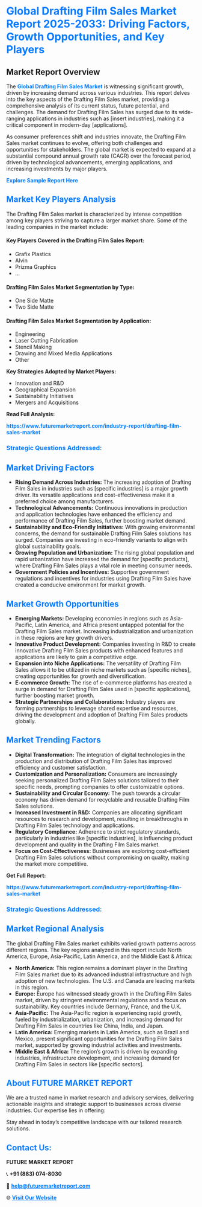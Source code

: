 <h1 style="color: #007BFF;">Global Drafting Film Sales Market Report 2025-2033: Driving Factors, Growth Opportunities, and Key Players</h1>

<section id="overview">
<h2>Market Report Overview</h2>
<p>The <a href="https://www.futuremarketreport.com/industry-report/drafting-film-sales-market" style="color: #007BFF; text-decoration: none;"><strong>Global Drafting Film Sales Market</strong></a> is witnessing significant growth, driven by increasing demand across various industries. This report delves into the key aspects of the Drafting Film Sales market, providing a comprehensive analysis of its current status, future potential, and challenges. The demand for Drafting Film Sales has surged due to its wide-ranging applications in industries such as [insert industries], making it a critical component in modern-day [applications].</p>
<p>As consumer preferences shift and industries innovate, the Drafting Film Sales market continues to evolve, offering both challenges and opportunities for stakeholders. The global market is expected to expand at a substantial compound annual growth rate (CAGR) over the forecast period, driven by technological advancements, emerging applications, and increasing investments by major players.</p>
</section>

<section id="overview">
<p><a href="https://www.futuremarketreport.com/request-sample/reportId=108981" style="color: #007BFF; text-decoration: none;"><strong>Explore Sample Report Here</strong></a></p>
</section>

<section id="key-players">
<h2 style="color: #007BFF;">Market Key Players Analysis</h2>
<p>The Drafting Film Sales market is characterized by intense competition among key players striving to capture a larger market share. Some of the leading companies in the market include:</p>
<h4>Key Players Covered in the Drafting Film Sales Report:</h4>
<ul><li>Grafix Plastics</li><li>Alvin</li><li>Prizma Graphics</li><li>...</li></ul>
<h4>Drafting Film Sales Market Segmentation by Type:</h4>
<ul><li>One Side Matte</li><li>Two Side Matte</li></ul>

<h4>Drafting Film Sales Market Segmentation by Application:</h4>
<ul><li>Engineering</li><li>Laser Cutting Fabrication</li><li>Stencil Making</li><li>Drawing and Mixed Media Applications</li><li>Other</li></ul>
<p><strong>Key Strategies Adopted by Market Players:</strong></p>
<ul>
<li>Innovation and R&D</li>
<li>Geographical Expansion</li>
<li>Sustainability Initiatives</li>
<li>Mergers and Acquisitions</li>
</ul>
</section>

<section>
<p><strong>Read Full Analysis: </strong></p><a href="https://www.futuremarketreport.com/industry-report/drafting-film-sales-market" style="color: #007BFF; text-decoration: none;"><strong>https://www.futuremarketreport.com/industry-report/drafting-film-sales-market</strong></a>
<h3 style="color: #007BFF;">Strategic Questions Addressed:</h3>
</section>

<section id="driving-factors">
<h2 style="color: #007BFF;">Market Driving Factors</h2>
<ul>
<li><strong>Rising Demand Across Industries:</strong> The increasing adoption of Drafting Film Sales in industries such as [specific industries] is a major growth driver. Its versatile applications and cost-effectiveness make it a preferred choice among manufacturers.</li>
<li><strong>Technological Advancements:</strong> Continuous innovations in production and application technologies have enhanced the efficiency and performance of Drafting Film Sales, further boosting market demand.</li>
<li><strong>Sustainability and Eco-Friendly Initiatives:</strong> With growing environmental concerns, the demand for sustainable Drafting Film Sales solutions has surged. Companies are investing in eco-friendly variants to align with global sustainability goals.</li>
<li><strong>Growing Population and Urbanization:</strong> The rising global population and rapid urbanization have increased the demand for [specific products], where Drafting Film Sales plays a vital role in meeting consumer needs.</li>
<li><strong>Government Policies and Incentives:</strong> Supportive government regulations and incentives for industries using Drafting Film Sales have created a conducive environment for market growth.</li>
</ul>
</section>

<section id="growth-opportunities">
<h2 style="color: #007BFF;">Market Growth Opportunities</h2>
<ul>
<li><strong>Emerging Markets:</strong> Developing economies in regions such as Asia-Pacific, Latin America, and Africa present untapped potential for the Drafting Film Sales market. Increasing industrialization and urbanization in these regions are key growth drivers.</li>
<li><strong>Innovative Product Development:</strong> Companies investing in R&D to create innovative Drafting Film Sales products with enhanced features and applications are likely to gain a competitive edge.</li>
<li><strong>Expansion into Niche Applications:</strong> The versatility of Drafting Film Sales allows it to be utilized in niche markets such as [specific niches], creating opportunities for growth and diversification.</li>
<li><strong>E-commerce Growth:</strong> The rise of e-commerce platforms has created a surge in demand for Drafting Film Sales used in [specific applications], further boosting market growth.</li>
<li><strong>Strategic Partnerships and Collaborations:</strong> Industry players are forming partnerships to leverage shared expertise and resources, driving the development and adoption of Drafting Film Sales products globally.</li>
</ul>
</section>

<section id="trending-factors">
<h2 style="color: #007BFF;">Market Trending Factors</h2>
<ul>
<li><strong>Digital Transformation:</strong> The integration of digital technologies in the production and distribution of Drafting Film Sales has improved efficiency and customer satisfaction.</li>
<li><strong>Customization and Personalization:</strong> Consumers are increasingly seeking personalized Drafting Film Sales solutions tailored to their specific needs, prompting companies to offer customizable options.</li>
<li><strong>Sustainability and Circular Economy:</strong> The push towards a circular economy has driven demand for recyclable and reusable Drafting Film Sales solutions.</li>
<li><strong>Increased Investment in R&D:</strong> Companies are allocating significant resources to research and development, resulting in breakthroughs in Drafting Film Sales technology and applications.</li>
<li><strong>Regulatory Compliance:</strong> Adherence to strict regulatory standards, particularly in industries like [specific industries], is influencing product development and quality in the Drafting Film Sales market.</li>
<li><strong>Focus on Cost-Effectiveness:</strong> Businesses are exploring cost-efficient Drafting Film Sales solutions without compromising on quality, making the market more competitive.</li>
</ul>
</section>

<section>
<p><strong>Get Full Report: </strong></p><a href="https://www.futuremarketreport.com/industry-report/drafting-film-sales-market" style="color: #007BFF; text-decoration: none;"><strong>https://www.futuremarketreport.com/industry-report/drafting-film-sales-market</strong></a>
<h3 style="color: #007BFF;">Strategic Questions Addressed:</h3>
</section>


<section id="regional-analysis">
<h2 style="color: #007BFF;">Market Regional Analysis</h2>
<p>The global Drafting Film Sales market exhibits varied growth patterns across different regions. The key regions analyzed in this report include North America, Europe, Asia-Pacific, Latin America, and the Middle East & Africa:</p>
<ul>
<li><strong>North America:</strong> This region remains a dominant player in the Drafting Film Sales market due to its advanced industrial infrastructure and high adoption of new technologies. The U.S. and Canada are leading markets in this region.</li>
<li><strong>Europe:</strong> Europe has witnessed steady growth in the Drafting Film Sales market, driven by stringent environmental regulations and a focus on sustainability. Key countries include Germany, France, and the U.K.</li>
<li><strong>Asia-Pacific:</strong> The Asia-Pacific region is experiencing rapid growth, fueled by industrialization, urbanization, and increasing demand for Drafting Film Sales in countries like China, India, and Japan.</li>
<li><strong>Latin America:</strong> Emerging markets in Latin America, such as Brazil and Mexico, present significant opportunities for the Drafting Film Sales market, supported by growing industrial activities and investments.</li>
<li><strong>Middle East & Africa:</strong> The region’s growth is driven by expanding industries, infrastructure development, and increasing demand for Drafting Film Sales in sectors like [specific sectors].</li>
</ul>
</section>

<footer>
<h2 style="color: #007BFF;">About FUTURE MARKET REPORT</h2>
<p>We are a trusted name in market research and advisory services, delivering actionable insights and strategic support to businesses across diverse industries. Our expertise lies in offering:</p>

<p>Stay ahead in today’s competitive landscape with our tailored research solutions.</p>

<h2 style="color: #007BFF;">Contact Us:</h2>
<p><strong>FUTURE MARKET REPORT</strong></p>
<p>📞 <strong>+91 (883) 074-8030</strong></p>
<p>📧 <strong><a href="mailto:help@futuremarketreport.com" style="color: #007BFF;">help@futuremarketreport.com</a></strong></p>
<p>🌐 <strong><a href="https://www.futuremarketreport.com/" style="color: #007BFF;">Visit Our Website</a></strong></p>
</footer>